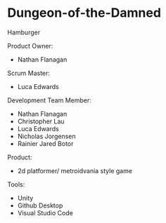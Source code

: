 # Dungeon-of-the-Damned

Hamburger

Product Owner: 
- Nathan Flanagan

Scrum Master: 
- Luca Edwards

Development Team Member: 
- Nathan Flanagan
- Christopher Lau
- Luca Edwards
- Nicholas Jorgensen
- Rainier Jared Botor

Product:
- 2d platformer/ metroidvania style game

Tools:
- Unity
- Github Desktop
- Visual Studio Code
